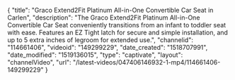 {
    "title": "Graco Extend2Fit Platinum All-in-One Convertible Car Seat in Carlen",
    "description": "The Graco Extend2Fit Platinum All-in-One Convertible Car Seat conveniently transitions from an infant to toddler seat with ease. Features an EZ Tight latch for secure and simple installation, and up to 5 extra inches of legroom for extended use.",
    "channelid": "114661406",
    "videoid": "149299229",
    "date_created": "1518707991",
    "date_modified": "1519136015",
    "type": "captivate",
    "layout": "channelVideo",
    "url": "\/latest-videos\/047406146932-1-mp4\/114661406-149299229"
}
